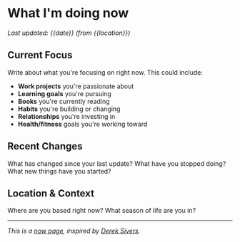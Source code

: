 # What I'm doing now

*Last updated: {{date}} (from {{location}})*

## Current Focus

Write about what you're focusing on right now. This could include:

- **Work projects** you're passionate about
- **Learning goals** you're pursuing  
- **Books** you're currently reading
- **Habits** you're building or changing
- **Relationships** you're investing in
- **Health/fitness** goals you're working toward

## Recent Changes

What has changed since your last update? What have you stopped doing? What new things have you started?

## Location & Context

Where are you based right now? What season of life are you in?

---

*This is a [now page](https://nownownow.com/about), inspired by [Derek Sivers](https://sive.rs/now).*